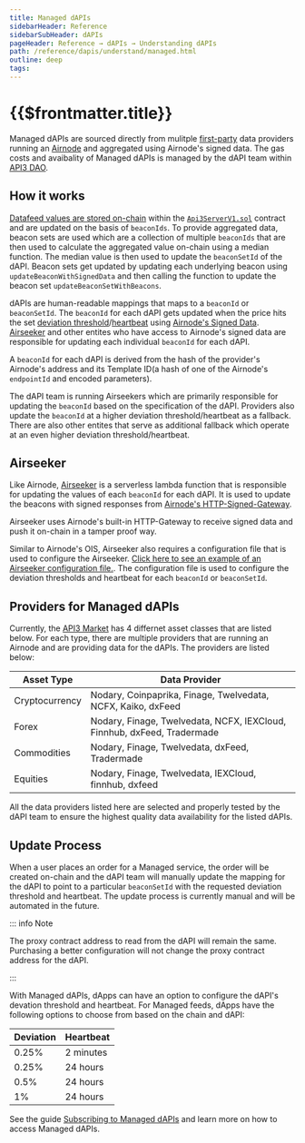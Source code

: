 ```yaml
---
title: Managed dAPIs
sidebarHeader: Reference
sidebarSubHeader: dAPIs
pageHeader: Reference → dAPIs → Understanding dAPIs
path: /reference/dapis/understand/managed.html
outline: deep
tags:
---
```


<PageHeader/>

<SearchHighlight/>

<FlexStartTag/>

# {{$frontmatter.title}}

Managed dAPIs are sourced directly from mulitple
[first-party](/explore/airnode/why-first-party-oracles.html) data providers
running an [Airnode](/reference/airnode/latest/understand/) and aggregated using
Airnode's signed data. The gas costs and avaibality of Managed dAPIs is managed
by the dAPI team within [API3 DAO](/explore/dao-members/).

## How it works

[Datafeed values are stored on-chain](/reference/dapis/understand/#data-feeds-values-stored-on-chain)
within the
[`Api3ServerV1.sol`<ExternalLinkImage/>](https://github.com/api3dao/airnode-protocol-v1/tree/79b509f0e88a96fa4ea3cd576685051d37c9a504/contracts/api3-server-v1)
contract and are updated on the basis of `beaconIds`. To provide aggregated
data, beacon sets are used which are a collection of multiple `beaconIds` that
are then used to calculate the aggregated value on-chain using a median
function. The median value is then used to update the `beaconSetId` of the dAPI.
Beacon sets get updated by updating each underlying beacon using
`updateBeaconWithSignedData` and then calling the function to update the beacon
set `updateBeaconSetWithBeacons`.

dAPIs are human-readable mappings that maps to a `beaconId` or `beaconSetId`.
The `beaconId` for each dAPI gets updated when the price hits the set
[deviation threshold](/reference/dapis/understand/deviations.html)/[heartbeat](/reference/dapis/understand/deviations.html#heartbeat)
using
[Airnode's Signed Data](/reference/airnode/latest/understand/http-gateways.html).
[Airseeker](/reference/dapis/understand/managed.html#airseeker) and other
entites who have access to Airnode's signed data are responsible for updating
each individual `beaconId` for each dAPI.

A `beaconId` for each dAPI is derived from the hash of the provider's Airnode's
address and its Template ID(a hash of one of the Airnode's `endpointId` and
encoded parameters).

The dAPI team is running Airseekers which are primarily responsible for updating
the `beaconId` based on the specification of the dAPI. Providers also update the
`beaconId` at a higher deviation threshold/heartbeat as a fallback. There are
also other entites that serve as additional fallback which operate at an even
higher deviation threshold/heartbeat.

## Airseeker

Like Airnode,
[Airseeker<ExternalLinkImage/>](https://github.com/api3dao/airseeker/) is a
serverless lambda function that is responsible for updating the values of each
`beaconId` for each dAPI. It is used to update the beacons with signed responses
from
[Airnode's HTTP-Signed-Gateway](/reference/airnode/latest/understand/http-gateways.html).

Airseeker uses Airnode's built-in HTTP-Gateway to receive signed data and push
it on-chain in a tamper proof way.

Similar to Airnode's OIS, Airseeker also requires a configuration file that is
used to configure the Airseeker.
[Click here to see an example of an Airseeker configuration file.<ExternalLinkImage/>](https://github.com/api3dao/airseeker/blob/main/config/airseeker.example.json).
The configuration file is used to configure the deviation thresholds and
heartbeat for each `beaconId` or `beaconSetId`.

## Providers for Managed dAPIs

Currently, the [API3 Market<ExternalLinkImage/>](https://market.api3.org/) has 4
differnet asset classes that are listed below. For each type, there are multiple
providers that are running an Airnode and are providing data for the dAPIs. The
providers are listed below:

| Asset Type     | Data Provider                                                           |
| -------------- | ----------------------------------------------------------------------- |
| Cryptocurrency | Nodary, Coinpaprika, Finage, Twelvedata, NCFX, Kaiko, dxFeed            |
| Forex          | Nodary, Finage, Twelvedata, NCFX, IEXCloud, Finnhub, dxFeed, Tradermade |
| Commodities    | Nodary, Finage, Twelvedata, dxFeed, Tradermade                          |
| Equities       | Nodary, Finage, Twelvedata, IEXCloud, finnhub, dxfeed                   |

All the data providers listed here are selected and properly tested by the dAPI
team to ensure the highest quality data availability for the listed dAPIs.

## Update Process

When a user places an order for a Managed service, the order will be created
on-chain and the dAPI team will manually update the mapping for the dAPI to
point to a particular `beaconSetId` with the requested deviation threshold and
heartbeat. The update process is currently manual and will be automated in the
future.

::: info Note

The proxy contract address to read from the dAPI will remain the same.
Purchasing a better configuration will not change the proxy contract address for
the dAPI.

:::

With Managed dAPIs, dApps can have an option to configure the dAPI's devation
threshold and heartbeat. For Managed feeds, dApps have the following options to
choose from based on the chain and dAPI:

| Deviation | Heartbeat |
| --------- | --------- |
| 0.25%     | 2 minutes |
| 0.25%     | 24 hours  |
| 0.5%      | 24 hours  |
| 1%        | 24 hours  |

See the guide
[Subscribing to Managed dAPIs](/guides/dapis/subscribing-managed-dapis/) and
learn more on how to access Managed dAPIs.

<FlexEndTag/>
